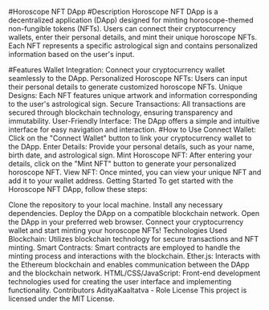 #Horoscope NFT DApp
#Description
Horoscope NFT DApp is a decentralized application (DApp) designed for minting horoscope-themed non-fungible tokens (NFTs). Users can connect their cryptocurrency wallets, enter their personal details, and mint their unique horoscope NFTs. Each NFT represents a specific astrological sign and contains personalized information based on the user's input.

#Features
Wallet Integration: Connect your cryptocurrency wallet seamlessly to the DApp.
Personalized Horoscope NFTs: Users can input their personal details to generate customized horoscope NFTs.
Unique Designs: Each NFT features unique artwork and information corresponding to the user's astrological sign.
Secure Transactions: All transactions are secured through blockchain technology, ensuring transparency and immutability.
User-Friendly Interface: The DApp offers a simple and intuitive interface for easy navigation and interaction.
#How to Use
Connect Wallet: Click on the "Connect Wallet" button to link your cryptocurrency wallet to the DApp.
Enter Details: Provide your personal details, such as your name, birth date, and astrological sign.
Mint Horoscope NFT: After entering your details, click on the "Mint NFT" button to generate your personalized horoscope NFT.
View NFT: Once minted, you can view your unique NFT and add it to your wallet address.
Getting Started
To get started with the Horoscope NFT DApp, follow these steps:

Clone the repository to your local machine.
Install any necessary dependencies.
Deploy the DApp on a compatible blockchain network.
Open the DApp in your preferred web browser.
Connect your cryptocurrency wallet and start minting your horoscope NFTs!
Technologies Used
Blockchain: Utilizes blockchain technology for secure transactions and NFT minting.
Smart Contracts: Smart contracts are employed to handle the minting process and interactions with the blockchain.
Ether.js: Interacts with the Ethereum blockchain and enables communication between the DApp and the blockchain network.
HTML/CSS/JavaScript: Front-end development technologies used for creating the user interface and implementing functionality.
Contributors
AdityaKaaltatva - Role
License
This project is licensed under the MIT License.





